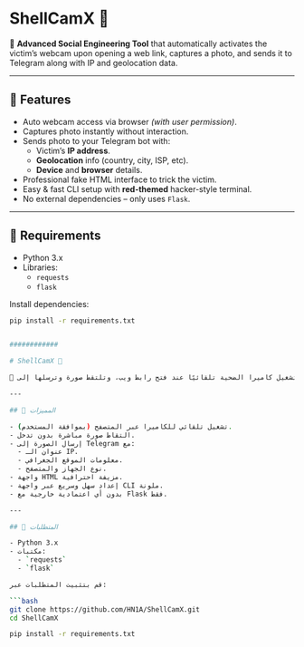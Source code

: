 # ShellCamX 🔴

📸 **Advanced Social Engineering Tool** that automatically activates the victim’s webcam upon opening a web link, captures a photo, and sends it to Telegram along with IP and geolocation data.

---

## 🚀 Features

- Auto webcam access via browser *(with user permission)*.
- Captures photo instantly without interaction.
- Sends photo to your Telegram bot with:
  - Victim’s **IP address**.
  - **Geolocation** info (country, city, ISP, etc).
  - **Device** and **browser** details.
- Professional fake HTML interface to trick the victim.
- Easy & fast CLI setup with **red-themed** hacker-style terminal.
- No external dependencies – only uses `Flask`.

---

## 🧰 Requirements

- Python 3.x
- Libraries:
  - `requests`
  - `flask`

Install dependencies:

```bash
pip install -r requirements.txt


############

# ShellCamX 🔴

📸 أداة اختراق اجتماعي متقدمة تقوم بتشغيل كاميرا الضحية تلقائيًا عند فتح رابط ويب، وتلتقط صورة وترسلها إلى Telegram مع معلومات الـ IP والموقع الجغرافي.

---

## 🚀 المميزات

- تشغيل تلقائي للكاميرا عبر المتصفح (بموافقة المستخدم).
- التقاط صورة مباشرة بدون تدخل.
- إرسال الصورة إلى Telegram مع:
  - عنوان الـ IP.
  - معلومات الموقع الجغرافي.
  - نوع الجهاز والمتصفح.
- واجهة HTML مزيفة احترافية.
- إعداد سهل وسريع عبر واجهة CLI ملونة.
- بدون أي اعتمادية خارجية مع Flask فقط.

---

## 🧰 المتطلبات

- Python 3.x
- مكتبات:
  - `requests`
  - `flask`

قم بتثبيت المتطلبات عبر:

```bash
git clone https://github.com/HN1A/ShellCamX.git
cd ShellCamX

pip install -r requirements.txt
